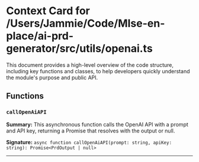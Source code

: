 # Context Card for /Users/Jammie/Code/MIse-en-place/ai-prd-generator/src/utils/openai.ts

This document provides a high-level overview of the code structure, including key functions and classes, to help developers quickly understand the module's purpose and public API.

## Functions

### `callOpenAiAPI`

**Summary:** This asynchronous function calls the OpenAI API with a prompt and API key, returning a Promise that resolves with the output or null.

**Signature:** `async function callOpenAiAPI(prompt: string, apiKey: string): Promise<PrdOutput | null>`

---

